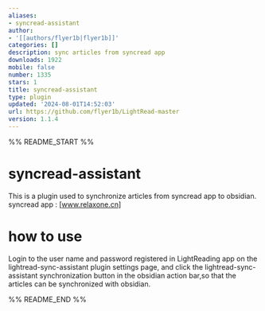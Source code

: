```yaml
---
aliases:
- syncread-assistant
author:
- '[[authors/flyer1b|flyer1b]]'
categories: []
description: sync articles from syncread app
downloads: 1922
mobile: false
number: 1335
stars: 1
title: syncread-assistant
type: plugin
updated: '2024-08-01T14:52:03'
url: https://github.com/flyer1b/LightRead-master
version: 1.1.4
---
```


%% README_START %%

# syncread-assistant

This is a plugin used to synchronize articles from syncread app to obsidian.
syncread app : [www.relaxone.cn]
# how to use

Login to the user name and password registered in LightReading app on the lightread-sync-assistant plugin settings page, and click the lightread-sync-assistant synchronization button in the obsidian action bar,so that the articles can be synchronized with obsidian.


%% README_END %%